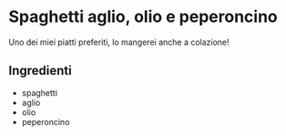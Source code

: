 # Spaghetti aglio, olio e peperoncino

Uno dei miei piatti preferiti, lo mangerei anche a colazione!

## Ingredienti
* spaghetti
* aglio
* olio
* peperoncino
